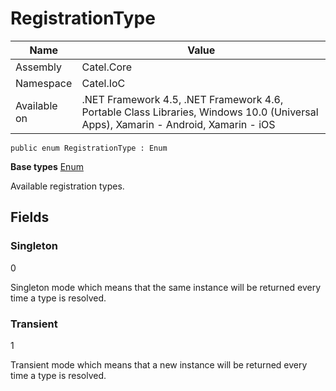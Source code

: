 

# RegistrationType

Name|Value
---|---
Assembly|Catel.Core
Namespace|Catel.IoC
Available on|.NET Framework 4.5, .NET Framework 4.6, Portable Class Libraries, Windows 10.0 (Universal Apps), Xamarin - Android, Xamarin - iOS

```
public enum RegistrationType : Enum
```

**Base types**
[Enum]()


Available registration types.



## Fields

### Singleton
0

Singleton mode which means that the same instance will be returned every time a type is resolved.



### Transient
1

Transient mode which means that a new instance will be returned every time a type is resolved.




